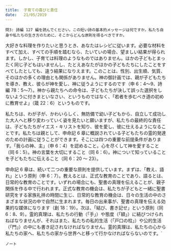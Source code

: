 ```yaml
---
title:  子育ての喜びと責任
date:   21/05/2019
---
```


`問3: 詩編 127 編を読んでください。この短い詩の基本的メッセージは何ですか。私たち自身や私たちの生き方のために、そこからどんな原則を得るべきですか。`

大好きな料理を作りたいと思うとき、あなたはレシピに従います。必要な材料をすべて加え、すべての手順を踏むなら、たいていの場合、望ましい結果が得られます。しかし、子育ては料理のようなものではありません。ほかの子どもとまったく同じ子どもはいませんし、たとえあなたがほかの子どもたちにしたことをすべてしたとしても、違う結果になりえます。このことは、性別、出生順、気質、そのほかの多くの理由とも関係がありません。神の御計画では、親が子どもたちを導き、教え、彼らが神を愛し、神に従うようにするのです（申 6：4～9、詩編 78：5～7）。神から親たちへの命令は、子どもたちが決して誤った選択をしないように付きまといなさい、というものではなく、「若者を歩むべき道の初めに教育せよ」（箴 22：6）というものです。

私たちは、わが子が、かわいらしく、無防備で幼い子どもから、自立して成功した大人へと移り変わっていく姿を見たいと願いますが、私たちの最終的な責任は、子どもたちがイエス・キリストを知り、彼を愛し、彼に仕えるようになることです。私たちは親として、申命記 6 章に概説されている子どもたちの霊的発達のための計画に従うことができます。そこには四つの重要な前提条件があります。「我らの神、主」（申 6：4）を認めること。心を尽くして神を愛すること（同 6：5）。神の言葉を大切にすること（同 6：6）。神について知っていることを子どもたちに伝えること（同 6：20 ～ 23）。

申命記 6 章は、続いて二つの重要な原則を提供しています。まずは、「教え、語れ」という原則（申 6：7）。教えるとは、正式な教育のことであり、語るとは、日常的な教育のことです。いずれの場合にも、聖書の真理を伝えることが、親子関係を作る中で行われます。正式な教育の機会は、私たちが子どもと一緒に聖書研究をする家族礼拝の時間に生じ、日常的な教育の機会は、日々の生活の中のさまざまな状況の中で自然に生まれます。毎日の出来事が、聖書の真理を伝える効果的な媒体になります（創 18：19）。次は、「結び、書き記せ」という原則（同 6：8、9）。霊的真理は、私たちの行動（「手」）や態度（「額」）に結びつけられねばなりませんが、それはまた、私たちの私的生活（「戸口の柱」）や公的生活（「門」）の中にも書き記されなければなりません。霊的真理は、私たちの心から私たちの家へ、私たちの家から世界へと移って行かなければならないのです。`

`ノート`